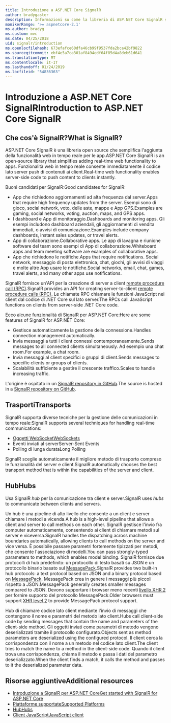 ```yaml
---
title: Introduzione a ASP.NET Core SignalR
author: bradygaster
description: Informazioni su come la libreria di ASP.NET Core SignalR semplifica l'aggiunta di funzionalità in tempo reale per le app.
monikerRange: '>= aspnetcore-2.1'
ms.author: bradyg
ms.custom: mvc
ms.date: 04/25/2018
uid: signalr/introduction
ms.openlocfilehash: 673efafce60dfa46cb99f9537fda2bca42bf9822
ms.sourcegitcommit: ebf4e5a7ca301af8494edf64f85d4a8deb61d641
ms.translationtype: MT
ms.contentlocale: it-IT
ms.lasthandoff: 01/24/2019
ms.locfileid: "54836363"
---
```

# <a name="introduction-to-aspnet-core-signalr"></a><span data-ttu-id="fbf48-103">Introduzione a ASP.NET Core SignalR</span><span class="sxs-lookup"><span data-stu-id="fbf48-103">Introduction to ASP.NET Core SignalR</span></span>

## <a name="what-is-signalr"></a><span data-ttu-id="fbf48-104">Che cos'è SignalR?</span><span class="sxs-lookup"><span data-stu-id="fbf48-104">What is SignalR?</span></span>

<span data-ttu-id="fbf48-105">ASP.NET Core SignalR è una libreria open source che semplifica l'aggiunta della funzionalità web in tempo reale per le app.</span><span class="sxs-lookup"><span data-stu-id="fbf48-105">ASP.NET Core SignalR is an open-source library that simplifies adding real-time web functionality to apps.</span></span> <span data-ttu-id="fbf48-106">Funzionalità web in tempo reale consente immediatamente il codice lato server push di contenuti ai client.</span><span class="sxs-lookup"><span data-stu-id="fbf48-106">Real-time web functionality enables server-side code to push content to clients instantly.</span></span>

<span data-ttu-id="fbf48-107">Buoni candidati per SignalR:</span><span class="sxs-lookup"><span data-stu-id="fbf48-107">Good candidates for SignalR:</span></span>

* <span data-ttu-id="fbf48-108">App che richiedono aggiornamenti ad alta frequenza dal server.</span><span class="sxs-lookup"><span data-stu-id="fbf48-108">Apps that require high frequency updates from the server.</span></span> <span data-ttu-id="fbf48-109">Esempi sono di gioco, social network, voto, delle aste, mappe e App GPS.</span><span class="sxs-lookup"><span data-stu-id="fbf48-109">Examples are gaming, social networks, voting, auction, maps, and GPS apps.</span></span>
* <span data-ttu-id="fbf48-110">I dashboard e App di monitoraggio.</span><span class="sxs-lookup"><span data-stu-id="fbf48-110">Dashboards and monitoring apps.</span></span> <span data-ttu-id="fbf48-111">Gli esempi includono dashboard aziendali, gli aggiornamenti di vendita immediati, o avvisi di comunicazione.</span><span class="sxs-lookup"><span data-stu-id="fbf48-111">Examples include company dashboards, instant sales updates, or travel alerts.</span></span>
* <span data-ttu-id="fbf48-112">App di collaborazione.</span><span class="sxs-lookup"><span data-stu-id="fbf48-112">Collaborative apps.</span></span> <span data-ttu-id="fbf48-113">Le app di lavagna e riunione software del team sono esempi di App di collaborazione.</span><span class="sxs-lookup"><span data-stu-id="fbf48-113">Whiteboard apps and team meeting software are examples of collaborative apps.</span></span>
* <span data-ttu-id="fbf48-114">App che richiedono le notifiche.</span><span class="sxs-lookup"><span data-stu-id="fbf48-114">Apps that require notifications.</span></span> <span data-ttu-id="fbf48-115">Social network, messaggio di posta elettronica, chat, giochi, gli avvisi di viaggi e molte altre App usare le notifiche.</span><span class="sxs-lookup"><span data-stu-id="fbf48-115">Social networks, email, chat, games, travel alerts, and many other apps use notifications.</span></span>

<span data-ttu-id="fbf48-116">SignalR fornisce un'API per la creazione di server a client [remote procedure call (RPC)](https://wikipedia.org/wiki/Remote_procedure_call).</span><span class="sxs-lookup"><span data-stu-id="fbf48-116">SignalR provides an API for creating server-to-client [remote procedure calls (RPC)](https://wikipedia.org/wiki/Remote_procedure_call).</span></span> <span data-ttu-id="fbf48-117">Le chiamate RPC chiamare le funzioni JavaScript nei client dal codice di .NET Core sul lato server.</span><span class="sxs-lookup"><span data-stu-id="fbf48-117">The RPCs call JavaScript functions on clients from server-side .NET Core code.</span></span>

<span data-ttu-id="fbf48-118">Ecco alcune funzionalità di SignalR per ASP.NET Core:</span><span class="sxs-lookup"><span data-stu-id="fbf48-118">Here are some features of SignalR for ASP.NET Core:</span></span>

* <span data-ttu-id="fbf48-119">Gestisce automaticamente la gestione della connessione.</span><span class="sxs-lookup"><span data-stu-id="fbf48-119">Handles connection management automatically.</span></span>
* <span data-ttu-id="fbf48-120">Invia messaggi a tutti i client connessi contemporaneamente.</span><span class="sxs-lookup"><span data-stu-id="fbf48-120">Sends messages to all connected clients simultaneously.</span></span> <span data-ttu-id="fbf48-121">Ad esempio una chat room.</span><span class="sxs-lookup"><span data-stu-id="fbf48-121">For example, a chat room.</span></span>
* <span data-ttu-id="fbf48-122">Invia messaggi al client specifici o gruppi di client.</span><span class="sxs-lookup"><span data-stu-id="fbf48-122">Sends messages to specific clients or groups of clients.</span></span>
* <span data-ttu-id="fbf48-123">Scalabilità sufficiente a gestire il crescente traffico.</span><span class="sxs-lookup"><span data-stu-id="fbf48-123">Scales to handle increasing traffic.</span></span>

<span data-ttu-id="fbf48-124">L'origine è ospitato in un [SignalR repository in GitHub](https://github.com/aspnet/AspNetCore/tree/master/src/SignalR).</span><span class="sxs-lookup"><span data-stu-id="fbf48-124">The source is hosted in a [SignalR repository on GitHub](https://github.com/aspnet/AspNetCore/tree/master/src/SignalR).</span></span>

## <a name="transports"></a><span data-ttu-id="fbf48-125">Trasporti</span><span class="sxs-lookup"><span data-stu-id="fbf48-125">Transports</span></span>

<span data-ttu-id="fbf48-126">SignalR supporta diverse tecniche per la gestione delle comunicazioni in tempo reale:</span><span class="sxs-lookup"><span data-stu-id="fbf48-126">SignalR supports several techniques for handling real-time communications:</span></span>

* [<span data-ttu-id="fbf48-127">Oggetti WebSocket</span><span class="sxs-lookup"><span data-stu-id="fbf48-127">WebSockets</span></span>](https://tools.ietf.org/html/rfc7118)
* <span data-ttu-id="fbf48-128">Eventi inviati al server</span><span class="sxs-lookup"><span data-stu-id="fbf48-128">Server-Sent Events</span></span>
* <span data-ttu-id="fbf48-129">Polling di lunga durata</span><span class="sxs-lookup"><span data-stu-id="fbf48-129">Long Polling</span></span>

<span data-ttu-id="fbf48-130">SignalR sceglie automaticamente il migliore metodo di trasporto compreso le funzionalità del server e client.</span><span class="sxs-lookup"><span data-stu-id="fbf48-130">SignalR automatically chooses the best transport method that is within the capabilities of the server and client.</span></span>

## <a name="hubs"></a><span data-ttu-id="fbf48-131">Hub</span><span class="sxs-lookup"><span data-stu-id="fbf48-131">Hubs</span></span>

<span data-ttu-id="fbf48-132">Usa SignalR *hub* per la comunicazione tra client e server.</span><span class="sxs-lookup"><span data-stu-id="fbf48-132">SignalR uses *hubs* to communicate between clients and servers.</span></span>

<span data-ttu-id="fbf48-133">Un hub è una pipeline di alto livello che consente a un client e server chiamare i metodi a vicenda.</span><span class="sxs-lookup"><span data-stu-id="fbf48-133">A hub is a high-level pipeline that allows a client and server to call methods on each other.</span></span> <span data-ttu-id="fbf48-134">SignalR gestisce l'invio fra computer automaticamente, consentendo ai client di chiamare metodi sul server e viceversa.</span><span class="sxs-lookup"><span data-stu-id="fbf48-134">SignalR handles the dispatching across machine boundaries automatically, allowing clients to call methods on the server and vice versa.</span></span> <span data-ttu-id="fbf48-135">È possibile passare parametri fortemente tipizzati per metodi, che consente l'associazione di modelli.</span><span class="sxs-lookup"><span data-stu-id="fbf48-135">You can pass strongly-typed parameters to methods, which enables model binding.</span></span> <span data-ttu-id="fbf48-136">SignalR fornisce due protocolli di hub predefinito: un protocollo di testo basati su JSON e un protocollo binario basato sul [MessagePack](https://msgpack.org/).</span><span class="sxs-lookup"><span data-stu-id="fbf48-136">SignalR provides two built-in hub protocols: a text protocol based on JSON and a binary protocol based on [MessagePack](https://msgpack.org/).</span></span>  <span data-ttu-id="fbf48-137">MessagePack crea in genere i messaggi più piccoli rispetto a JSON.</span><span class="sxs-lookup"><span data-stu-id="fbf48-137">MessagePack generally creates smaller messages compared to JSON.</span></span> <span data-ttu-id="fbf48-138">Devono supportare i browser meno recenti [livello XHR 2](https://caniuse.com/#feat=xhr2) per fornire supporto del protocollo MessagePack.</span><span class="sxs-lookup"><span data-stu-id="fbf48-138">Older browsers must support [XHR level 2](https://caniuse.com/#feat=xhr2) to provide MessagePack protocol support.</span></span>

<span data-ttu-id="fbf48-139">Hub di chiamare codice lato client mediante l'invio di messaggi che contengono il nome e parametri del metodo lato client.</span><span class="sxs-lookup"><span data-stu-id="fbf48-139">Hubs call client-side code by sending messages that contain the name and parameters of the client-side method.</span></span> <span data-ttu-id="fbf48-140">Gli oggetti inviati come parametri di metodo vengono deserializzati tramite il protocollo configurato.</span><span class="sxs-lookup"><span data-stu-id="fbf48-140">Objects sent as method parameters are deserialized using the configured protocol.</span></span> <span data-ttu-id="fbf48-141">Il client cerca la corrispondenza con il nome a un metodo nel codice lato client.</span><span class="sxs-lookup"><span data-stu-id="fbf48-141">The client tries to match the name to a method in the client-side code.</span></span> <span data-ttu-id="fbf48-142">Quando il client trova una corrispondenza, chiama il metodo e passa i dati del parametro deserializzato.</span><span class="sxs-lookup"><span data-stu-id="fbf48-142">When the client finds a match, it calls the method and passes to it the deserialized parameter data.</span></span>

## <a name="additional-resources"></a><span data-ttu-id="fbf48-143">Risorse aggiuntive</span><span class="sxs-lookup"><span data-stu-id="fbf48-143">Additional resources</span></span>

* [<span data-ttu-id="fbf48-144">Introduzione a SignalR per ASP.NET Core</span><span class="sxs-lookup"><span data-stu-id="fbf48-144">Get started with SignalR for ASP.NET Core</span></span>](xref:tutorials/signalr)
* [<span data-ttu-id="fbf48-145">Piattaforme supportate</span><span class="sxs-lookup"><span data-stu-id="fbf48-145">Supported Platforms</span></span>](xref:signalr/supported-platforms)
* [<span data-ttu-id="fbf48-146">Hub</span><span class="sxs-lookup"><span data-stu-id="fbf48-146">Hubs</span></span>](xref:signalr/hubs)
* [<span data-ttu-id="fbf48-147">Client JavaScript</span><span class="sxs-lookup"><span data-stu-id="fbf48-147">JavaScript client</span></span>](xref:signalr/javascript-client)
